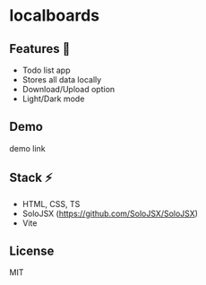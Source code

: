 # localboards
## Features :gem:
- Todo list app
- Stores all data locally
- Download/Upload option
- Light/Dark mode

## Demo
demo link

## Stack :zap:
- HTML, CSS, TS
- SoloJSX (https://github.com/SoloJSX/SoloJSX)
- Vite

## License
MIT